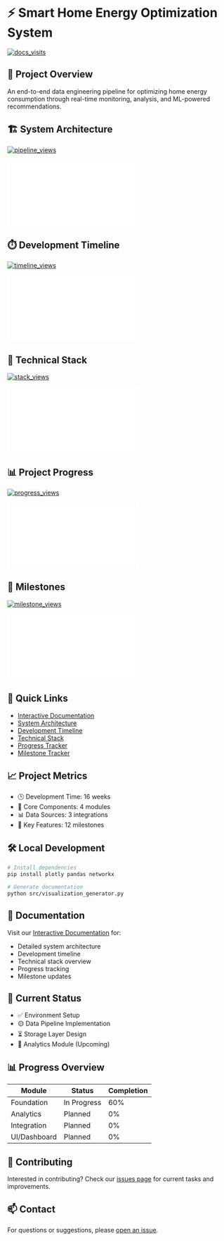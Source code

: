 
# ⚡ Smart Home Energy Optimization System

[![docs_visits](https://hits.seeyoufarm.com/api/count/incr/badge.svg?url=https%3A%2F%2Fngnnah.github.io/energy-optimization%2Findex&count_bg=%2379C83D&title_bg=%23555555&title=docs_visits&edge_flat=false)](https://hits.seeyoufarm.com)

## 🎯 Project Overview
An end-to-end data engineering pipeline for optimizing home energy consumption through real-time monitoring, analysis, and ML-powered recommendations.

## 🏗️ System Architecture
[![pipeline_views](https://hits.seeyoufarm.com/api/count/incr/badge.svg?url=https%3A%2F%2Fngnnah.github.io/energy-optimization%2Fvisuals/pipeline&count_bg=%23FF6B6B&title_bg=%23555555&title=pipeline_views&edge_flat=false)](https://hits.seeyoufarm.com)

[![Architecture](visuals/pipeline.html)](visuals/pipeline.html)

## ⏱️ Development Timeline
[![timeline_views](https://hits.seeyoufarm.com/api/count/incr/badge.svg?url=https%3A%2F%2Fngnnah.github.io/energy-optimization%2Fvisuals/timeline&count_bg=%234ECDC4&title_bg=%23555555&title=timeline_views&edge_flat=false)](https://hits.seeyoufarm.com)

[![Timeline](visuals/timeline.html)](visuals/timeline.html)

## 🔧 Technical Stack
[![stack_views](https://hits.seeyoufarm.com/api/count/incr/badge.svg?url=https%3A%2F%2Fngnnah.github.io/energy-optimization%2Fvisuals/tech_stack&count_bg=%2345B7D1&title_bg=%23555555&title=stack_views&edge_flat=false)](https://hits.seeyoufarm.com)

[![Tech Stack](visuals/tech_stack.html)](visuals/tech_stack.html)

## 📊 Project Progress
[![progress_views](https://hits.seeyoufarm.com/api/count/incr/badge.svg?url=https%3A%2F%2Fngnnah.github.io/energy-optimization%2Fvisuals/progress&count_bg=%23FFA726&title_bg=%23555555&title=progress_views&edge_flat=false)](https://hits.seeyoufarm.com)

[![Progress](visuals/progress.html)](visuals/progress.html)

## 🎯 Milestones
[![milestone_views](https://hits.seeyoufarm.com/api/count/incr/badge.svg?url=https%3A%2F%2Fngnnah.github.io/energy-optimization%2Fvisuals/milestones&count_bg=%239C27B0&title_bg=%23555555&title=milestone_views&edge_flat=false)](https://hits.seeyoufarm.com)

[![Milestones](visuals/milestones.html)](visuals/milestones.html)

## 🚀 Quick Links
- [Interactive Documentation](https://ngnnah.github.io/energy-optimization/)
- [System Architecture](https://ngnnah.github.io/energy-optimization/visuals/pipeline.html)
- [Development Timeline](https://ngnnah.github.io/energy-optimization/visuals/timeline.html)
- [Technical Stack](https://ngnnah.github.io/energy-optimization/visuals/tech_stack.html)
- [Progress Tracker](https://ngnnah.github.io/energy-optimization/visuals/progress.html)
- [Milestone Tracker](https://ngnnah.github.io/energy-optimization/visuals/milestones.html)

## 📈 Project Metrics
- 🕒 Development Time: 16 weeks
- 🔨 Core Components: 4 modules
- 📊 Data Sources: 3 integrations
- 🎯 Key Features: 12 milestones

## 🛠️ Local Development
```bash
# Install dependencies
pip install plotly pandas networkx

# Generate documentation
python src/visualization_generator.py
```

## 📝 Documentation
Visit our [Interactive Documentation](https://ngnnah.github.io/energy-optimization/) for:
- Detailed system architecture
- Development timeline
- Technical stack overview
- Progress tracking
- Milestone updates

## 🔄 Current Status
- ✅ Environment Setup
- 🟡 Data Pipeline Implementation
- ⏳ Storage Layer Design
- 📅 Analytics Module (Upcoming)

## 📊 Progress Overview
| Module | Status | Completion |
|--------|---------|------------|
| Foundation | In Progress | 60% |
| Analytics | Planned | 0% |
| Integration | Planned | 0% |
| UI/Dashboard | Planned | 0% |

## 🤝 Contributing
Interested in contributing? Check our [issues page](https://github.com/ngnnah/energy-optimization/issues) for current tasks and improvements.

## 📫 Contact
For questions or suggestions, please [open an issue](https://github.com/ngnnah/energy-optimization/issues/new).
    